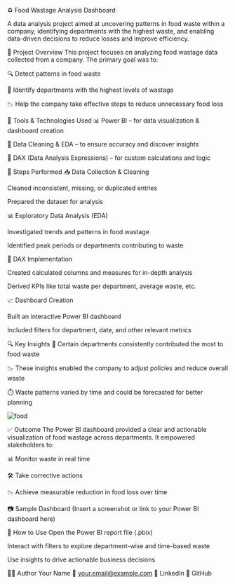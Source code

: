 ♻️ Food Wastage Analysis Dashboard

A data analysis project aimed at uncovering patterns in food waste within a company, identifying departments with the highest waste, and enabling data-driven decisions to reduce losses and improve efficiency.

📌 Project Overview
This project focuses on analyzing food wastage data collected from a company. The primary goal was to:

🔍 Detect patterns in food waste

🏢 Identify departments with the highest levels of wastage

📉 Help the company take effective steps to reduce unnecessary food loss

🧰 Tools & Technologies Used
📊 Power BI – for data visualization & dashboard creation

📄 Data Cleaning & EDA – to ensure accuracy and discover insights

🧠 DAX (Data Analysis Expressions) – for custom calculations and logic

🔧 Steps Performed
📥 Data Collection & Cleaning

Cleaned inconsistent, missing, or duplicated entries

Prepared the dataset for analysis

📊 Exploratory Data Analysis (EDA)

Investigated trends and patterns in food wastage

Identified peak periods or departments contributing to waste

🧠 DAX Implementation

Created calculated columns and measures for in-depth analysis

Derived KPIs like total waste per department, average waste, etc.

📈 Dashboard Creation

Built an interactive Power BI dashboard

Included filters for department, date, and other relevant metrics

🔍 Key Insights
🏢 Certain departments consistently contributed the most to food waste

📉 These insights enabled the company to adjust policies and reduce overall waste

⏱️ Waste patterns varied by time and could be forecasted for better planning

![food](https://github.com/user-attachments/assets/acc2a0ee-89fd-4e3d-b460-62196a7a63e7)


✅ Outcome
The Power BI dashboard provided a clear and actionable visualization of food wastage across departments. It empowered stakeholders to:

📊 Monitor waste in real time

🛠️ Take corrective actions

📉 Achieve measurable reduction in food loss over time

📷 Sample Dashboard
(Insert a screenshot or link to your Power BI dashboard here)

🚀 How to Use
Open the Power BI report file (.pbix)

Interact with filters to explore department-wise and time-based waste

Use insights to drive actionable business decisions

🙋‍♂️ Author
Your Name
📧 your.email@example.com
🔗 LinkedIn
🔗 GitHub
